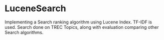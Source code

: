 # LuceneSearch
Implementing a Search ranking algorithm using Lucene Index. TF-IDF is used. Search done on TREC Topics, along with evaluation comparing other Search algorithms.
